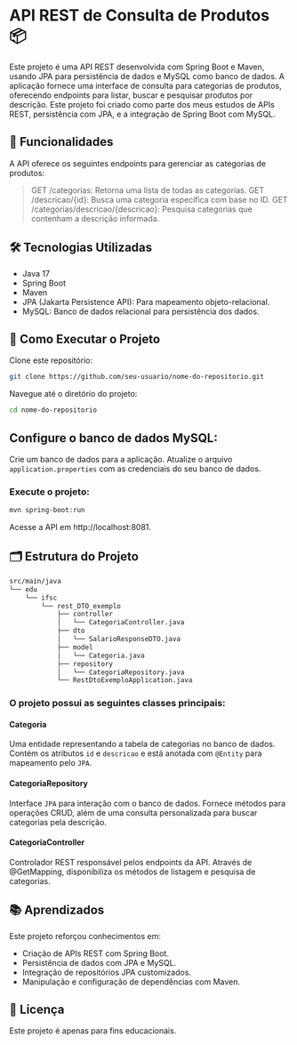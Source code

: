 # API REST de Consulta de Produtos 📦

Este projeto é uma API REST desenvolvida com Spring Boot e Maven, usando JPA para persistência de dados e MySQL como banco de dados. A aplicação fornece uma interface de consulta para categorias de produtos, oferecendo endpoints para listar, buscar e pesquisar produtos por descrição. Este projeto foi criado como parte dos meus estudos de APIs REST, persistência com JPA, e a integração de Spring Boot com MySQL.

## 📌 Funcionalidades

A API oferece os seguintes endpoints para gerenciar as categorias de produtos:

>GET /categorias: Retorna uma lista de todas as categorias.
>GET /descricao/{id}: Busca uma categoria específica com base no ID.
>GET /categorias/descricao/{descricao}: Pesquisa categorias que contenham a descrição informada.

## 🛠 Tecnologias Utilizadas

- Java 17
- Spring Boot
- Maven
- JPA (Jakarta Persistence API): Para mapeamento objeto-relacional.
- MySQL: Banco de dados relacional para persistência dos dados.

## 🚀 Como Executar o Projeto

Clone este repositório:
```bash
git clone https://github.com/seu-usuario/nome-do-repositorio.git
```
Navegue até o diretório do projeto:
```bash
cd nome-do-repositorio
```
## Configure o banco de dados MySQL:
Crie um banco de dados para a aplicação.
Atualize o arquivo `application.properties` com as credenciais do seu banco de dados.

### Execute o projeto:
```bash
mvn spring-boot:run
```
Acesse a API em http://localhost:8081.

## 🗂 Estrutura do Projeto

```bash
src/main/java
└── edu
    └── ifsc
        └── rest_DTO_exemplo
            ├── controller
            │   └── CategoriaController.java
            ├── dto
            │   └── SalarioResponseDTO.java
            ├── model
            │   └── Categoria.java
            ├── repository
            │   └── CategoriaRepository.java
            └── RestDtoExemploApplication.java
```



### O projeto possui as seguintes classes principais:

#### __Categoria__
Uma entidade representando a tabela de categorias no banco de dados. Contém os atributos `id` e `descricao` e está anotada com `@Entity` para mapeamento pelo `JPA`.

#### __CategoriaRepository__
Interface `JPA` para interação com o banco de dados. Fornece métodos para operações CRUD, além de uma consulta personalizada para buscar categorias pela descrição.

#### __CategoriaController__
Controlador REST responsável pelos endpoints da API. Através de @GetMapping, disponibiliza os métodos de listagem e pesquisa de categorias.

## 📚 Aprendizados

Este projeto reforçou conhecimentos em:

- Criação de APIs REST com Spring Boot.
- Persistência de dados com JPA e MySQL.
- Integração de repositórios JPA customizados.
- Manipulação e configuração de dependências com Maven.

## 📝 Licença

Este projeto é apenas para fins educacionais.
